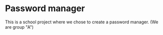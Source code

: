 # Password manager

This is a school project where we chose to create a password manager.
(We are group "A")

